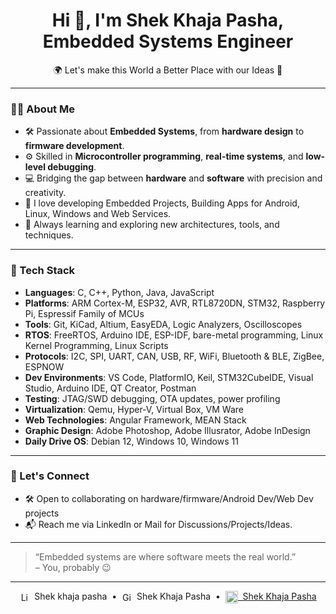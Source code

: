 <h1 align="center">Hi 👋, I'm Shek Khaja Pasha, Embedded Systems Engineer</h1>

<p align="center">
🌍 Let's make this World a Better Place with our Ideas 📡
</p>

---

### 👨‍💻 About Me

- 🛠️ Passionate about **Embedded Systems**, from **hardware design** to **firmware development**.
- ⚙️ Skilled in **Microcontroller programming**, **real-time systems**, and **low-level debugging**.
- 💻 Bridging the gap between **hardware** and **software** with precision and creativity.
- 📡 I love developing Embedded Projects, Building Apps for Android, Linux, Windows and Web Services.
- 🧠 Always learning and exploring new architectures, tools, and techniques.

---

### 🧰 Tech Stack

- **Languages**: C, C++, Python, Java, JavaScript
- **Platforms**: ARM Cortex-M, ESP32, AVR, RTL8720DN, STM32, Raspberry Pi, Espressif Family of MCUs
- **Tools**: Git, KiCad, Altium, EasyEDA, Logic Analyzers, Oscilloscopes
- **RTOS**: FreeRTOS, Arduino IDE, ESP-IDF, bare-metal programming, Linux Kernel Programming, Linux Scripts
- **Protocols**: I2C, SPI, UART, CAN, USB, RF, WiFi, Bluetooth & BLE, ZigBee, ESPNOW
- **Dev Environments**: VS Code, PlatformIO, Keil, STM32CubeIDE, Visual Studio, Arduino IDE, QT Creator, Postman
- **Testing**: JTAG/SWD debugging, OTA updates, power profiling
- **Virtualization**: Qemu, Hyper-V, Virtual Box, VM Ware
- **Web Technologies**: Angular Framework, MEAN Stack
- **Graphic Design**: Adobe Photoshop, Adobe Illusrator, Adobe InDesign
- **Daily Drive OS**: Debian 12, Windows 10, Windows 11
---

### 🚀 Let's Connect

- 🛠️ Open to collaborating on hardware/firmware/Android Dev/Web Dev projects
- 📬 Reach me via LinkedIn or Mail for Discussions/Projects/Ideas.

---

> “Embedded systems are where software meets the real world.”  
> – You, probably 😉

---


<p align="center">
  <a href="https://www.linkedin.com/in/khaja-pasha/" target="_blank" style="text-decoration:none;">
    <img src="https://cdn.jsdelivr.net/gh/devicons/devicon/icons/linkedin/linkedin-original.svg" alt="LinkedIn" width="16" style="vertical-align:middle; margin-right:4px;" />
    Shek khaja pasha
  </a>
  &nbsp;•&nbsp;
  <a href="https://github.com/Khaja-Pasha-shek" target="_blank" style="text-decoration:none;">
    <img src="https://cdn.jsdelivr.net/gh/devicons/devicon/icons/github/github-original.svg" alt="GitHub" width="16" style="vertical-align:middle; margin-right:4px;" />
    Shek Khaja Pasha
  </a>
  &nbsp;•&nbsp;
  <a href="mailto:your.skkhaja8558@gmail.com">
    <img src="https://img.shields.io/badge/Gmail-D14836?style=flat&logo=gmail&logoColor=white" height="20" style="vertical-align:middle;">
    &nbsp;Shek Khaja Pasha
  </a>
</p>

